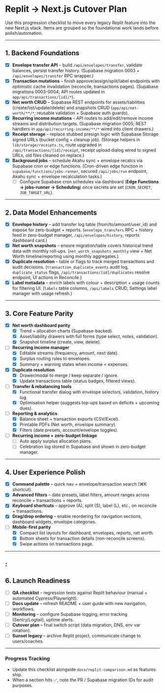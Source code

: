 # Replit → Next.js Cutover Plan

Use this progression checklist to move every legacy Replit feature into the new Next.js stack. Items are grouped so the foundational work lands before polish/automation.

---

## 1. Backend Foundations

- [x] **Envelope transfer API** – build `/api/envelopes/transfer`, validate balances, persist transfer history. (Supabase migration 0003 + `/api/envelopes/transfer` RPC wrapper.)
- [x] **Transaction mutations** – finish approve/assign/split/label endpoints with optimistic cache invalidation (reconcile, transactions pages). (Supabase migrations 0003-0004; API routes updated in `app/api/transactions/[id]/*`).
- [x] **Net worth CRUD** – Supabase REST endpoints for assets/liabilities (create/list/update/delete) and snapshots CRUD (`app/api/net-worth/**/*`; reusable validation + Supabase auth guards).
- [x] **Recurring income mutations** – API routes to add/edit/remove income streams and distribution targets. (Supabase migration 0005; REST handlers in `app/api/recurring-income/**/*` wired into client drawers.)
- [x] **Receipt storage** – replace stubbed presign logic with Supabase Storage signed URLs (bucket config + cleanup job). (Storage helpers in `lib/storage/receipts.ts`, route upgraded in `/api/transactions/[id]/receipt`, receipt upload dialog wired to signed URLs, old files cleaned on replace.)
- [x] **Background jobs** – schedule Akahu sync + envelope recalcs via Supabase cron or edge functions. (Cron-driven edge function in `supabase/functions/jobs-runner`, secured `/api/jobs/run` endpoint, Akahu sync + envelope recalculation tasks.)
  - ☐ Configure Supabase cron schedules via dashboard (**Edge Functions → jobs-runner → Scheduling**) once secrets are set (`CRON_SECRET`, `JOB_TARGET_URL`).

---

## 2. Data Model Enhancements

- [x] **Envelope history** – add transfer log table (from/to/amount/user_id) and expose for zero-budget + reports. (`envelope_transfers` RPC + history feed in zero-budget manager, `/api/envelopes/history`, reports dashboard card.)
- [x] **Net worth snapshots** – ensure migration/table covers historical trend data with monthly roll-ups. (`net_worth_snapshots_monthly` view + Net Worth timeline/reporting using monthly aggregates.)
- [x] **Duplicate resolution** – table or flags to track merged transactions and audit decisions. (`transaction_duplicate_events` audit log, `duplicate_status` flags, `/api/transactions/[id]/duplicates` resolve endpoint, UI actions in Reconcile.)
- [x] **Label metadata** – enrich labels with colour + description + usage counts for filtering UI. (`labels` table columns, `/api/labels` CRUD, Settings label manager with usage refresh.)

---

## 3. Core Feature Parity

- [x] **Net worth dashboard parity**
  - [x] Trend + allocation charts (Supabase-backed).
  - [x] Asset/liability drawers with full forms (type select, notes, validation).
  - [x] Snapshot timeline (create, view, delete).
- [ ] **Recurring income manager**
  - [x] Editable streams (frequency, amount, next date).
  - [x] Surplus routing rules to envelopes.
  - [x] Summary + warning states when income < expenses.
- [x] **Duplicate resolution**
  - [x] Drawer/modal to merge / keep separate / ignore.
  - [x] Update transactions table (status badges, filtered views).
- [ ] **Transfer & rebalancing tools**
  - [x] Functional transfer dialog with envelope selectors, validation, history log.
  - [x] Optimisation helper (suggests top-ups based on deficits + upcoming dues).
- [ ] **Reporting & analytics**
  - [x] Balance sheet + transaction exports (CSV/Excel).
  - [x] Printable PDFs (Net worth, envelope summary).
  - [x] Filters (date presets, account/envelope toggles).
- [ ] **Recurring income + zero-budget linkage**
  - [ ] Auto apply surplus allocation plans.
  - [ ] Celebration log stored in Supabase and shown in zero-budget manager.

---

## 4. User Experience Polish

- [x] **Command palette** – quick nav + envelope/transaction search (⌘K shortcut).
- [x] **Advanced filters** – date presets, label filters, amount ranges across reconcile + transactions + reports.
- [x] **Keyboard shortcuts** – approve (A), split (S), label (L), etc., on reconcile + transactions.
- [x] **Drag/drop ordering** – enable reordering for navigation sections, dashboard widgets, envelope categories.
- [ ] **Mobile-first parity**
  - [x] Compact list layouts for dashboard, envelopes, reports, net worth.
  - [x] Bottom sheets for transaction details (non-reconcile screens).
  - [x] Swipe actions on transactions page.

---

## :

## 6. Launch Readiness

- [ ] **QA checklist** – regression tests against Replit behaviour (manual + automated Cypress/Playwright).
- [ ] **Docs update** – refresh README + user guide with new navigation, workflows.
- [ ] **Monitoring** – configure Supabase logging, error tracking (Sentry/Logtail), uptime alerts.
- [ ] **Cutover plan** – final switch script (data migration, DNS, env var rotation).
- [ ] **Sunset legacy** – archive Replit project, communicate change to users/coaches.

---

### Progress Tracking

- Update this checklist alongside `docs/replit-comparison.md` as features ship.
- When a section hits ✅, note the PR / Supabase migration IDs for audit purposes.
